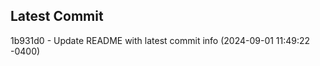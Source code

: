 
## Latest Commit
1b931d0 - Update README with latest commit info (2024-09-01 11:49:22 -0400) <Yunxi-Zhou>
